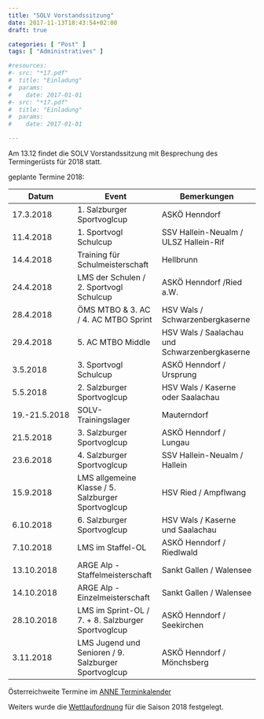 ```yaml
---
title: "SOLV Vorstandssitzung"
date: 2017-11-13T18:43:54+02:00
draft: true

categories: [ "Post" ]
tags: [ "Administratives" ]

#resources:
#- src: "*17.pdf"
#  title: "Einladung"
#  params:
#    date: 2017-01-01
#- src: "*17.pdf"
#  title: "Einladung"
#  params:
#    date: 2017-01-01

---
```


Am 13.12 findet die SOLV Vorstandssitzung mit Besprechung des Termingerüsts für 2018 statt.

<!-- more -->

geplante Termine 2018:

Datum | Event | Bemerkungen
---|---|---
17.3.2018 | 1. Salzburger Sportvoglcup | ASKÖ Henndorf
11.4.2018 | 1. Sportvogl Schulcup | SSV Hallein-Neualm / ULSZ Hallein-Rif
14.4.2018 | Training für Schulmeisterschaft | Hellbrunn
24.4.2018 | LMS der Schulen / 2. Sportvogl Schulcup | ASKÖ Henndorf /Ried a.W.
28.4.2018 | ÖMS MTBO & 3. AC / 4. AC MTBO Sprint | HSV Wals / Schwarzenbergkaserne
29.4.2018 | 5. AC MTBO Middle | HSV Wals / Saalachau und Schwarzenbergkaserne
3.5.2018 | 3. Sportvogl Schulcup | ASKÖ Henndorf / Ursprung
5.5.2018 | 2. Salzburger Sportvoglcup | HSV Wals / Kaserne oder Saalachau
19.-21.5.2018 | SOLV-Trainingslager | Mauterndorf
21.5.2018 | 3. Salzburger Sportvoglcup | ASKÖ Henndorf / Lungau
23.6.2018 | 4. Salzburger Sportvoglcup | SSV Hallein-Neualm / Hallein
15.9.2018 | LMS allgemeine Klasse / 5. Salzburger Sportvoglcup | HSV Ried / Ampflwang
6.10.2018 | 6. Salzburger Sportvoglcup | HSV Wals / Kaserne und Saalachau
7.10.2018 | LMS im Staffel-OL | ASKÖ Henndorf / Riedlwald
13.10.2018 | ARGE Alp - Staffelmeisterschaft | Sankt Gallen / Walensee
14.10.2018 | ARGE Alp - Einzelmeisterschaft | Sankt Gallen / Walensee
28.10.2018 | LMS im Sprint-OL / 7. + 8. Salzburger Sportvoglcup | ASKÖ Henndorf / Seekirchen
3.11.2018 | LMS Jugend und Senioren / 9. Salzburger Sportvoglcup | ASKÖ Henndorf / Mönchsberg

Österreichweite Termine im [ANNE Terminkalender](http://www.oefol.at/termineergebnisse/kuenftige-termine.html)

Weiters wurde die [Wettlaufordnung](/event/2018/wettlaufordnung) für die Saison 2018 festgelegt.